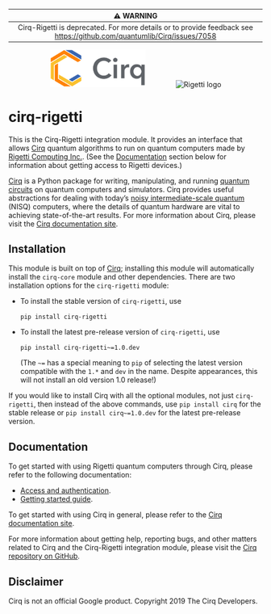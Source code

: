 <div align="center">

| ⚠️ WARNING |
|:----------:|
| Cirq-Rigetti is deprecated.  For more details or to provide feedback see https://github.com/quantumlib/Cirq/issues/7058 |

</div>

<div align="center">
<img width="190px" alt="Cirq logo"
src="https://raw.githubusercontent.com/quantumlib/Cirq/refs/heads/main/docs/images/Cirq_logo_color.svg"
><img width="60px" height="0" alt=""><img width="190px" alt="Rigetti logo"
src="https://upload.wikimedia.org/wikipedia/commons/0/09/Rigetti_Computing_logo.svg">
</div>

# cirq-rigetti

This is the Cirq-Rigetti integration module. It provides an interface that
allows [Cirq] quantum algorithms to run on quantum computers made by [Rigetti
Computing Inc.](https://www.rigetti.com). (See the
[Documentation](#documentation) section below for information about getting
access to Rigetti devices.)

[Cirq] is a Python package for writing, manipulating, and running [quantum
circuits](https://en.wikipedia.org/wiki/Quantum_circuit) on quantum computers
and simulators. Cirq provides useful abstractions for dealing with today’s
[noisy intermediate-scale quantum](https://arxiv.org/abs/1801.00862) (NISQ)
computers, where the details of quantum hardware are vital to achieving
state-of-the-art results. For more information about Cirq, please visit the
[Cirq documentation site].

[Cirq]: https://github.com/quantumlib/cirq
[Cirq documentation site]: https://quantumai.google/cirq

## Installation

This module is built on top of [Cirq]; installing this module will
automatically install the `cirq-core` module and other dependencies. There are
two installation options for the `cirq-rigetti` module:

*   To install the stable version of `cirq-rigetti`, use

    ```shell
    pip install cirq-rigetti
    ```

*   To install the latest pre-release version of `cirq-rigetti`, use

    ```shell
    pip install cirq-rigetti~=1.0.dev
    ```

    (The `~=` has a special meaning to `pip` of selecting the latest version
    compatible with the `1.*` and `dev` in the name. Despite appearances,
    this will not install an old version 1.0 release!)

If you would like to install Cirq with all the optional modules, not just
`cirq-rigetti`, then instead of the above commands, use `pip install cirq` for the
stable release or `pip install cirq~=1.0.dev` for the latest pre-release
version.

## Documentation

To get started with using Rigetti quantum computers through Cirq, please refer to
the following documentation:

*   [Access and authentication](https://quantumai.google/cirq/rigetti/access).
*   [Getting started
    guide](https://quantumai.google/cirq/tutorials/rigetti/getting_started).

To get started with using Cirq in general, please refer to the [Cirq
documentation site].

For more information about getting help, reporting bugs, and other matters
related to Cirq and the Cirq-Rigetti integration module, please visit the [Cirq
repository on GitHub](https://github.com/quantumlib/Cirq).

## Disclaimer

Cirq is not an official Google product. Copyright 2019 The Cirq Developers.
